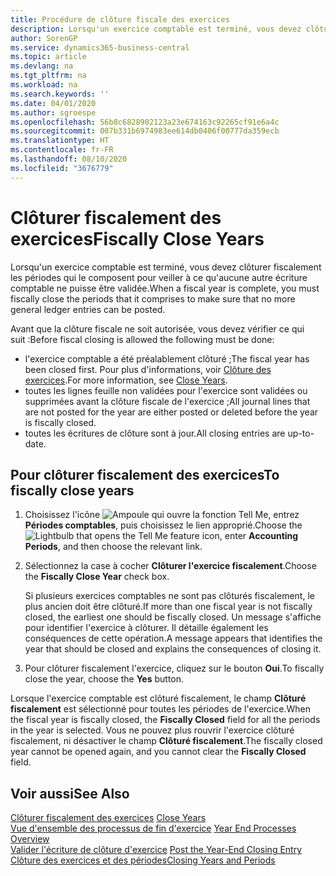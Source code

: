 ```yaml
---
title: Procédure de clôture fiscale des exercices
description: Lorsqu'un exercice comptable est terminé, vous devez clôturer fiscalement les périodes qui le composent pour veiller à ce qu'aucune autre écriture comptable ne puisse être validée.
author: SorenGP
ms.service: dynamics365-business-central
ms.topic: article
ms.devlang: na
ms.tgt_pltfrm: na
ms.workload: na
ms.search.keywords: ''
ms.date: 04/01/2020
ms.author: sgroespe
ms.openlocfilehash: 56b8c6828902123a23e674163c92265cf91e6a4c
ms.sourcegitcommit: 007b331b6974983ee614db0406f00777da359ecb
ms.translationtype: HT
ms.contentlocale: fr-FR
ms.lasthandoff: 08/10/2020
ms.locfileid: "3676779"
---
```

# <a name="fiscally-close-years"></a><span data-ttu-id="fb7ea-103">Clôturer fiscalement des exercices</span><span class="sxs-lookup"><span data-stu-id="fb7ea-103">Fiscally Close Years</span></span>
<span data-ttu-id="fb7ea-104">Lorsqu'un exercice comptable est terminé, vous devez clôturer fiscalement les périodes qui le composent pour veiller à ce qu'aucune autre écriture comptable ne puisse être validée.</span><span class="sxs-lookup"><span data-stu-id="fb7ea-104">When a fiscal year is complete, you must fiscally close the periods that it comprises to make sure that no more general ledger entries can be posted.</span></span>  

<span data-ttu-id="fb7ea-105">Avant que la clôture fiscale ne soit autorisée, vous devez vérifier ce qui suit :</span><span class="sxs-lookup"><span data-stu-id="fb7ea-105">Before fiscal closing is allowed the following must be done:</span></span>  

- <span data-ttu-id="fb7ea-106">l'exercice comptable a été préalablement clôturé ;</span><span class="sxs-lookup"><span data-stu-id="fb7ea-106">The fiscal year has been closed first.</span></span> <span data-ttu-id="fb7ea-107">Pour plus d'informations, voir [Clôture des exercices](how-to-close-years.md).</span><span class="sxs-lookup"><span data-stu-id="fb7ea-107">For more information, see [Close Years](how-to-close-years.md).</span></span>  
- <span data-ttu-id="fb7ea-108">toutes les lignes feuille non validées pour l'exercice sont validées ou supprimées avant la clôture fiscale de l'exercice ;</span><span class="sxs-lookup"><span data-stu-id="fb7ea-108">All journal lines that are not posted for the year are either posted or deleted before the year is fiscally closed.</span></span>
- <span data-ttu-id="fb7ea-109">toutes les écritures de clôture sont à jour.</span><span class="sxs-lookup"><span data-stu-id="fb7ea-109">All closing entries are up-to-date.</span></span>  

## <a name="to-fiscally-close-years"></a><span data-ttu-id="fb7ea-110">Pour clôturer fiscalement des exercices</span><span class="sxs-lookup"><span data-stu-id="fb7ea-110">To fiscally close years</span></span>  

1.  <span data-ttu-id="fb7ea-111">Choisissez l'icône ![Ampoule qui ouvre la fonction Tell Me](../../media/ui-search/search_small.png "Dites-moi ce que vous voulez faire"), entrez **Périodes comptables**, puis choisissez le lien approprié.</span><span class="sxs-lookup"><span data-stu-id="fb7ea-111">Choose the ![Lightbulb that opens the Tell Me feature](../../media/ui-search/search_small.png "Tell me what you want to do") icon, enter **Accounting Periods**, and then choose the relevant link.</span></span>  
2.  <span data-ttu-id="fb7ea-112">Sélectionnez la case à cocher **Clôturer l'exercice fiscalement**.</span><span class="sxs-lookup"><span data-stu-id="fb7ea-112">Choose the **Fiscally Close Year** check box.</span></span>  

    <span data-ttu-id="fb7ea-113">Si plusieurs exercices comptables ne sont pas clôturés fiscalement, le plus ancien doit être clôturé.</span><span class="sxs-lookup"><span data-stu-id="fb7ea-113">If more than one fiscal year is not fiscally closed, the earliest one should be fiscally closed.</span></span> <span data-ttu-id="fb7ea-114">Un message s'affiche pour identifier l'exercice à clôturer. Il détaille également les conséquences de cette opération.</span><span class="sxs-lookup"><span data-stu-id="fb7ea-114">A message appears that identifies the year that should be closed and explains the consequences of closing it.</span></span>  

3.  <span data-ttu-id="fb7ea-115">Pour clôturer fiscalement l'exercice, cliquez sur le bouton **Oui**.</span><span class="sxs-lookup"><span data-stu-id="fb7ea-115">To fiscally close the year, choose the **Yes** button.</span></span>  

<span data-ttu-id="fb7ea-116">Lorsque l'exercice comptable est clôturé fiscalement, le champ **Clôturé fiscalement** est sélectionné pour toutes les périodes de l'exercice.</span><span class="sxs-lookup"><span data-stu-id="fb7ea-116">When the fiscal year is fiscally closed, the **Fiscally Closed** field for all the periods in the year is selected.</span></span> <span data-ttu-id="fb7ea-117">Vous ne pouvez plus rouvrir l'exercice clôturé fiscalement, ni désactiver le champ **Clôturé fiscalement**.</span><span class="sxs-lookup"><span data-stu-id="fb7ea-117">The fiscally closed year cannot be opened again, and you cannot clear the **Fiscally Closed** field.</span></span>  

## <a name="see-also"></a><span data-ttu-id="fb7ea-118">Voir aussi</span><span class="sxs-lookup"><span data-stu-id="fb7ea-118">See Also</span></span>  
 <span data-ttu-id="fb7ea-119">[Clôturer fiscalement des exercices](how-to-close-years.md) </span><span class="sxs-lookup"><span data-stu-id="fb7ea-119">[Close Years](how-to-close-years.md) </span></span>  
 <span data-ttu-id="fb7ea-120">[Vue d'ensemble des processus de fin d'exercice](year-end-processes-overview.md) </span><span class="sxs-lookup"><span data-stu-id="fb7ea-120">[Year End Processes Overview](year-end-processes-overview.md) </span></span>  
 <span data-ttu-id="fb7ea-121">[Valider l'écriture de clôture d'exercice](how-to-post-the-year-end-closing-entry.md) </span><span class="sxs-lookup"><span data-stu-id="fb7ea-121">[Post the Year-End Closing Entry](how-to-post-the-year-end-closing-entry.md) </span></span>  
 [<span data-ttu-id="fb7ea-122">Clôture des exercices et des périodes</span><span class="sxs-lookup"><span data-stu-id="fb7ea-122">Closing Years and Periods</span></span>](../../year-close-years-periods.md)
